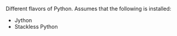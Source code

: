 Different flavors of Python. Assumes that the following is installed:

  - Jython
  - Stackless Python
